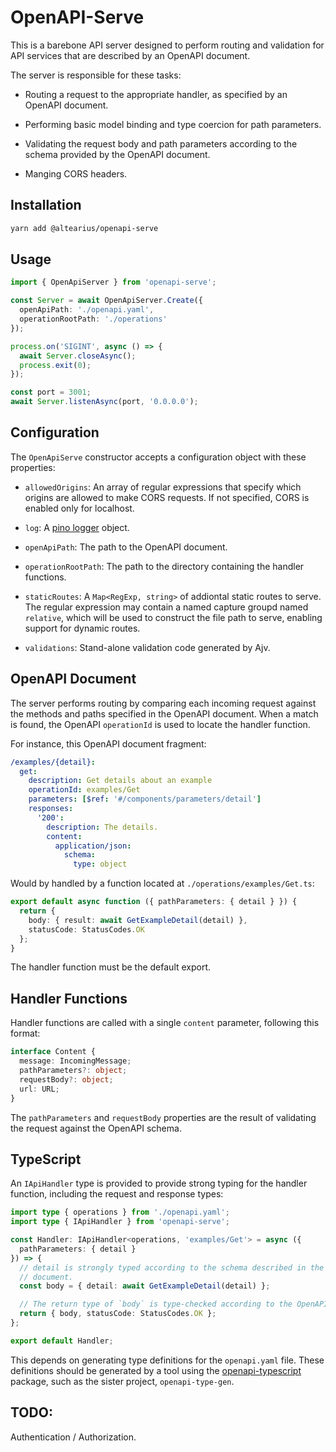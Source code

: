 # OpenAPI-Serve

This is a barebone API server designed to perform routing and validation
for API services that are described by an OpenAPI document.

The server is responsible for these tasks:

- Routing a request to the appropriate handler, as specified by an OpenAPI
  document.

- Performing basic model binding and type coercion for path parameters.

- Validating the request body and path parameters according to the schema
  provided by the OpenAPI document.

- Manging CORS headers.

## Installation

```bash
yarn add @altearius/openapi-serve
```

## Usage

```ts
import { OpenApiServer } from 'openapi-serve';

const Server = await OpenApiServer.Create({
  openApiPath: './openapi.yaml',
  operationRootPath: './operations'
});

process.on('SIGINT', async () => {
  await Server.closeAsync();
  process.exit(0);
});

const port = 3001;
await Server.listenAsync(port, '0.0.0.0');
```

## Configuration

The `OpenApiServe` constructor accepts a configuration object with these
properties:

- `allowedOrigins`: An array of regular expressions that specify which origins
  are allowed to make CORS requests. If not specified, CORS is enabled only for
  localhost.

- `log`: A [pino logger][1] object.

- `openApiPath`: The path to the OpenAPI document.

- `operationRootPath`: The path to the directory containing the handler
  functions.

- `staticRoutes`: A `Map<RegExp, string>` of addiontal static routes to serve.
  The regular expression may contain a named capture groupd named `relative`,
  which will be used to construct the file path to serve, enabling support
  for dynamic routes.

- `validations`: Stand-alone validation code generated by Ajv.

## OpenAPI Document

The server performs routing by comparing each incoming request against the
methods and paths specified in the OpenAPI document. When a match is found,
the OpenAPI `operationId` is used to locate the handler function.

For instance, this OpenAPI document fragment:

```yaml
/examples/{detail}:
  get:
    description: Get details about an example
    operationId: examples/Get
    parameters: [$ref: '#/components/parameters/detail']
    responses:
      '200':
        description: The details.
        content:
          application/json:
            schema:
              type: object
```

Would by handled by a function located at `./operations/examples/Get.ts`:

```ts
export default async function ({ pathParameters: { detail } }) {
  return {
    body: { result: await GetExampleDetail(detail) },
    statusCode: StatusCodes.OK
  };
}
```

The handler function must be the default export.

## Handler Functions

Handler functions are called with a single `content` parameter, following
this format:

```ts
interface Content {
  message: IncomingMessage;
  pathParameters?: object;
  requestBody?: object;
  url: URL;
}
```

The `pathParameters` and `requestBody` properties are the result of
validating the request against the OpenAPI schema.

## TypeScript

An `IApiHandler` type is provided to provide strong typing for the handler
function, including the request and response types:

```ts
import type { operations } from './openapi.yaml';
import type { IApiHandler } from 'openapi-serve';

const Handler: IApiHandler<operations, 'examples/Get'> = async ({
  pathParameters: { detail }
}) => {
  // detail is strongly typed according to the schema described in the OpenAPI
  // document.
  const body = { detail: await GetExampleDetail(detail) };

  // The return type of `body` is type-checked according to the OpenAPI schema.
  return { body, statusCode: StatusCodes.OK };
};

export default Handler;
```

This depends on generating type definitions for the `openapi.yaml` file.
These definitions should be generated by a tool using the
[openapi-typescript][2] package, such as the sister project,
`openapi-type-gen`.

## TODO:

Authentication / Authorization.

[1]: https://www.npmjs.com/package/pino 'Pino'
[2]: https://www.npmjs.com/package/openapi-typescript 'OpenAPI TypeScript'
